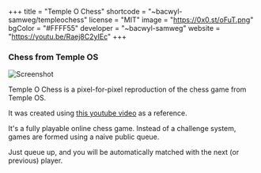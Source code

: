+++
title = "Temple O Chess"
shortcode = "~bacwyl-samweg/templeochess"
license = "MIT"
image = "https://0x0.st/oFuT.png"
bgColor = "#FFFF55"
developer = "~bacwyl-samweg"
website = "https://youtu.be/Raej8C2yIEc"
+++

### Chess from Temple OS
![Screenshot](https://0x0.st/oORF.png)

Temple O Chess is a pixel-for-pixel reproduction of the chess game from Temple OS.

It was created using [this youtube video](https://youtu.be/Raej8C2yIEc) as a reference.

It's a fully playable online chess game. Instead of a challenge system, games are formed using a naive public queue.

Just queue up, and you will be automatically matched with the next (or previous) player.

